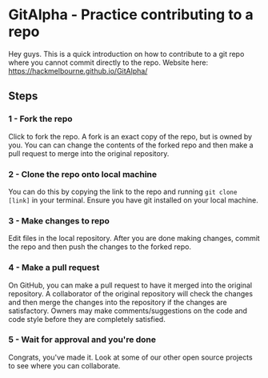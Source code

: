 # GitAlpha - Practice contributing to a repo

Hey guys. This is a quick introduction on how to contribute to a git repo where you cannot commit directly to the repo.
Website here: https://hackmelbourne.github.io/GitAlpha/

## Steps
### 1 - Fork the repo
Click to fork the repo. 
A fork is an exact copy of the repo, but is owned by you. You can can change the contents of the forked repo and then make a pull request to merge into the original repository.

### 2 - Clone the repo onto local machine
You can do this by copying the link to the repo and running `git clone [link]` in your terminal. Ensure you have git installed on your local machine.

### 3 - Make changes to repo
Edit files in the local repository. After you are done making changes, commit the repo and then push the changes to the forked repo.

### 4 - Make a pull request
On GitHub, you can make a pull request to have it merged into the original repository. A collaborator of the original repository will check the changes and then merge the changes into the repository if the changes are satisfactory. Owners may make comments/suggestions on the code and code style before they are completely satisfied. 

### 5 - Wait for approval and you're done
Congrats, you've made it.
Look at some of our other open source projects to see where you can collaborate.
